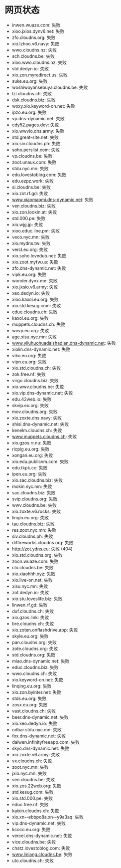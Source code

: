 # 网页状态
- inwen.wuaze.com: 失败
- xioo.jxios.dynv6.net: 失败
- zfo.cloudns.org: 失败
- xio.lzhoo.v6.navy: 失败
- wwo.cloudns.nz: 失败
- sch.cloudns.be: 失败
- xioo.wwo.cloudns.nz: 失败
- std.dedyn.io: 失败
- xio.zon.myredirect.us: 失败
- suke.eu.org: 失败
- woshiwoyansebuya.cloudns.be: 失败
- lzi.cloudns.ch: 失败
- dsk.cloudns.biz: 失败
- woxy.xio.keyword-on.net: 失败
- ipzo.eu.org: 失败
- vp.dns-dynamic.net: 失败
- cdy52.pages.dev: 失败
- xio.wwvio.dns.army: 失败
- std.great-site.net: 失败
- xio.siv.cloudns.ph: 失败
- soho.perslist.com: 失败
- vp.cloudns.be: 失败
- zoot.unaux.com: 失败
- stdu.nyc.mn: 失败
- edu.lovestoblog.com: 失败
- edu.ezpz.work: 失败
- si.cloudns.be: 失败
- xio.zot.rf.gd: 失败
- www.xiaomaomi.dns-dynamic.net: 失败
- ven.cloudns.biz: 失败
- xio.zon.lookin.at: 失败
- std.000.pe: 失败
- xio.wjg.jp: 失败
- xioo.educ.line.pm: 失败
- veco.nyc.mn: 失败
- xio.mydns.tw: 失败
- vercl.eu.org: 失败
- xio.soho.lovedub.net: 失败
- xio.zoot.myfw.us: 失败
- zfo.dns-dynamic.net: 失败
- vipk.eu.org: 失败
- wonder.dynx.me: 失败
- xio.jxsio.v6.army: 失败
- xeo.dedyn.io: 失败
- xioo.kaxoi.eu.org: 失败
- xio.std.kesug.com: 失败
- cdue.cloudns.ch: 失败
- kaxoi.eu.org: 失败
- muppets.cloudns.ch: 失败
- wvvp.eu.org: 失败
- age.xisu.nyc.mn: 失败
- www.yiluhuohuadaishadian.dns-dynamic.net: 失败
- xiolin.dns-dynamic.net: 失败
- viko.eu.org: 失败
- vipn.eu.org: 失败
- xio.std.cloudns.ch: 失败
- zok.free.nf: 失败
- virgo.cloudns.biz: 失败
- xio.wwv.cloudns.be: 失败
- xio.vip.dns-dynamic.net: 失败
- edu.42web.io: 失败
- skvip.eu.org: 失败
- mov.cloudns.org: 失败
- xio.zoxte.dns.navy: 失败
- shisi.dns-dynamic.net: 失败
- kenelm.cloudns.ch: 失败
- www.muppets.cloudns.ch: 失败
- xio.gzos.rr.nu: 失败
- ricpig.eu.org: 失败
- xongan.eu.org: 失败
- xio.edu.publicvm.com: 失败
- edu.tkpk.cc: 失败
- ipen.eu.org: 失败
- xio.sac.cloudns.biz: 失败
- mokin.nyc.mn: 失败
- sac.cloudns.biz: 失败
- svip.cloudns.org: 失败
- wwv.cloudns.be: 失败
- xio.zoxte.v6.rocks: 失败
- linqin.eu.org: 失败
- tau.cloudns.biz: 失败
- res.zoot.nyc.mn: 失败
- siv.cloudns.ph: 失败
- diffireworks.cloudns.org: 失败
- http://zot.ydns.eu: 失败 (404)
- xio.std.cloudns.org: 失败
- zoon.wuaze.com: 失败
- clo.cloudns.be: 失败
- xio.xiaohhh.xyz: 失败
- xio.live-on.net: 失败
- xisu.nyc.mn: 失败
- zot.dedyn.io: 失败
- xio.stu.loveslife.biz: 失败
- linwen.rf.gd: 失败
- duf.cloudns.ch: 失败
- xio.gzos.link: 失败
- bre.cloudns.ch: 失败
- xio.zoten.onflashdrive.app: 失败
- skyle.eu.org: 失败
- pan.cloudns.org: 失败
- zote.cloudns.org: 失败
- std.cloudns.org: 失败
- miao.dns-dynamic.net: 失败
- educ.cloudns.biz: 失败
- wwo.cloudns.ch: 失败
- xio.keyword-on.net: 失败
- linqing.eu.org: 失败
- xio.zon.byinter.net: 失败
- stds.eu.org: 失败
- zosx.eu.org: 失败
- vast.cloudns.ch: 失败
- beer.dns-dynamic.net: 失败
- xio.xeo.dedyn.io: 失败
- odbar.stdu.nyc.mn: 失败
- fox.dns-dynamic.net: 失败
- daiwen.infinityfreeapp.com: 失败
- skyo.dns-dynamic.net: 失败
- xio.zoxte.v6.army: 失败
- vx.cloudns.ch: 失败
- zoot.nyc.mn: 失败
- jxio.nyc.mn: 失败
- sen.cloudns.be: 失败
- xio.zos.22web.org: 失败
- std.kesug.com: 失败
- xio.std.000.pe: 失败
- educ.free.nf: 失败
- kaixin.cloudns.ch: 失败
- xio.xn--ebbpo8a.xn--y9a3aq: 失败
- vip.dns-dynamic.net: 失败
- kcoco.eu.org: 失败
- vercel.dns-dynamic.net: 失败
- vice.cloudns.be: 失败
- chatz.lovestoblog.com: 失败
- www.liniang.cloudns.be: 失败
- uto.cloudns.ch: 失败
